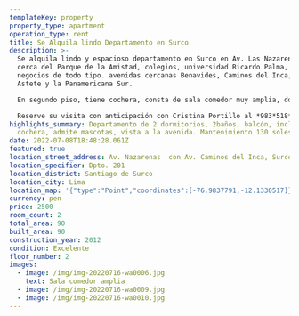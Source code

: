```yaml
---
templateKey: property
property_type: apartment
operation_type: rent
title: Se Alquila lindo Departamento en Surco
description: >-
  Se alquila lindo y espacioso departamento en Surco en Av. Las Nazarenas muy
  cerca del Parque de la Amistad, colegios, universidad Ricardo Palma, bancos y
  negocios de todo tipo. avenidas cercanas Benavides, Caminos del Inca, Velasco
  Astete y la Panamericana Sur.

  En segundo piso, tiene cochera, consta de sala comedor muy amplia, dos dormitorios para cama King con closets de pared a pared, dos baños completos, cocina con muebles, lavandería con terma, un balcón con vista a la Av. Nazarenas. condición: 2x1 dos meses de garantía y uno de adelanto.

  Reserve su visita con anticipación con Cristina Portillo al *983*518*090*
highlights_summary: Departamento de 2 dormitorios, 2baños, balcón, incluye
  cochera, admite mascotas, vista a la avenida. Mantenimiento 130 soles.
date: 2022-07-08T18:48:28.061Z
featured: true
location_street_address: Av. Nazarenas  con Av. Caminos del Inca, Surco
location_specifier: Dpto. 201
location_district: Santiago de Surco
location_city: Lima
location_map: '{"type":"Point","coordinates":[-76.9837791,-12.1330517]}'
currency: pen
price: 2500
room_count: 2
total_area: 90
built_area: 90
construction_year: 2012
condition: Excelente
floor_number: 2
images:
  - image: /img/img-20220716-wa0006.jpg
    text: Sala comedor amplia
  - image: /img/img-20220716-wa0009.jpg
  - image: /img/img-20220716-wa0010.jpg
---
```

